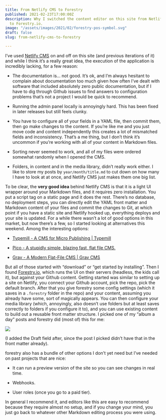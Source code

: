 ```yaml
---
title: From Netlify CMS to Forestry
published: 2021-02-23T17:00:00Z
description: Why I switched the content editor on this site from Netlify CMS
  to Forestry.io.
image: "/assets/images/2021/02/forestry-pos-symbol.svg"
draft: false
slug: from-netlify-cms-to-forestry

---
```

I’ve used [Netlify CMS](https://www.netlifycms.org) on and off on this site (and previous iterations of it) and while I think it’s a really great idea, the execution of the application is incredibly lacking, for a few reason:

- The documentation is… not good. It’s ok, and I’m always hesitant to complain about documentation too much given how often I’ve dealt with software that included absolutely zero public documentation, but if I have to dig through Github issues to find answers to configuration problems that’s not a project I would be quick to recommend.

- Running the admin panel locally is annoyingly hard. This has been fixed in later releases but still feels clunky.

- You have to configure all of your fields in a YAML file, then commit them, then go make changes to the content. If you’re like me and you just move code and content independently this creates a lot of mismatched fields and inconsistency. That’s a me thing, but I don’t think it’s uncommon if you’re working with all of your content in Markdown files.

- Sorting never seemed to work, and all of my files were ordered somewhat randomly when I opened the CMS.

- Folders, in content and in the media library, didn’t really work either. I like to store my posts by `year/month/title.md` to cut down on how many I have to look at at once, and Netlify CMS just makes them one big list.

To be clear, the **very good idea** behind Netlify CMS is that it is a light UI wrapper around your Markdown files, and it requires zero installation. You put a script tag on a static page and it does the rest. There’s no database, no deployment steps, you can directly edit the YAML front matter and Markdown content of your files and commit the changes to Git, at which point if you have a static site and Netlify hooked up, everything deploys and your site is updated.  For a while there wasn’t a lot of good options in this market, but now there’s a few, so I started looking at alternatives this weekend. Among the interesting options:

- [Typemill - A CMS for Micro Publishing | Typemill](https://typemill.net)

- [Pico - A stupidly simple, blazing fast, flat file CMS.](http://picocms.org)

- [Grav - A Modern Flat-File CMS | Grav CMS](https://getgrav.org)

But all of those started with “download” or “get started by installing”. Then I found [Forestry.io](https://forestry.io), which runs the UI on their servers (headless, the kids call it), but against your Github content. Getting started was similar to setting up a site on Netlify, you connect your Github account, pick the repo, pick the default branch. After that you give forestry some config settings (which it saves in a `.forestry` folder in the repo) and your content, assuming you already have some, sort of magically appears. You can then configure your media library (which, annoyingly, also doesn’t use folders but at least saves correctly to folders if you configure it to), and you can use existing content to build out a reusable front matter structure. I picked one of my “album a day” posts and forestry did (most of) this for me:

![](/assets/images/2021/02/forestry-front-matter.png)

(I added the Draft field after, since the post I picked didn’t have that in the front matter already).

forestry also has a bundle of other options I don’t yet need but I’ve needed on past projects that are nice:

- It can run a preview version of the site so you can see changes in real time.

- Webhooks.

- User roles (once you go to a paid tier).

In general I recommend it, and editors like this are easy to recommend because they require almost no setup, and if you change your mind, you just go back to whatever other Markdown editing process you were using.